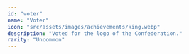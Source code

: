 ```yaml
---
id: "voter"
name: "Voter"
icon: "src/assets/images/achievements/king.webp"
description: "Voted for the logo of the Confederation."
rarity: "Uncommon"
---
```

